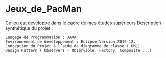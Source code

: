 # Jeux_de_PacMan

Ce jeu est développé dans le cadre de mes études supérieurs Description synthétique du projet :

    Langage de Programmation : JAVA
    Environnement de développement : Eclipse Version 2019-12.
    Conception du Projet à l’aide de diagramme de classe ( UML).
    Design Pattern ( Observers - Observable, Factory, Composite ...)
    
